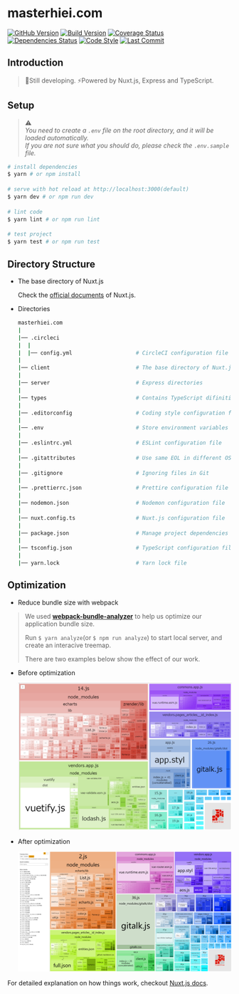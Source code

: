 # masterhiei.com

<p>
 	  <a href="https://badge.fury.io/gh/MasterHiei%2Fmasterhiei.com" title="GitHub version"><img src="https://badge.fury.io/gh/MasterHiei%2Fmasterhiei.com.svg" alt="GitHub Version"></a>
  	<a href="https://circleci.com/gh/MasterHiei/masterhiei.com" title="build version"><img src="https://circleci.com/gh/MasterHiei/masterhiei.com.svg?style=shield" alt="Build Version"></a>
  	<a href="https://codecov.io/gh/MasterHiei/masterhiei.com" title="coverage status"><img src="https://codecov.io/gh/MasterHiei/masterhiei.com/branch/master/graph/badge.svg" alt="Coverage Status"></a>
  	<a href="https://david-dm.org/MasterHiei/masterhiei.com" title="dependencies status"><img src="https://david-dm.org/MasterHiei/masterhiei.com/status.svg" alt="Dependencies Status"></a>
  	<a href="https://standardjs.com" title="code style"><img src="https://flat.badgen.net/badge/code%20style/standard" alt="Code Style"></a>
  	<a href="https://github.com/MasterHiei/masterhiei.com" title="last commit"><img src="https://badgen.net/github/last-commit/MasterHiei/masterhiei.com" alt="Last Commit"></a>
</p>

## Introduction

> :beginner:Still developing. :zap:Powered by Nuxt.js, Express and TypeScript.

## Setup

> :warning:  
> *You need to create a `.env` file on the root directory, and it will be loaded automatically.*  
> *If you are not sure what you should do, please check the `.env.sample` file.*

``` bash
# install dependencies
$ yarn # or npm install

# serve with hot reload at http://localhost:3000(default)
$ yarn dev # or npm run dev

# lint code
$ yarn lint # or npm run lint

# test project
$ yarn test # or npm run test
```

## Directory Structure

- The base directory of Nuxt.js

  Check the [official documents](<https://nuxtjs.org/guide/directory-structure>) of Nuxt.js.

- Directories

  ```bash
  masterhiei.com
  |
  |── .circleci 
  |  |
  |  |── config.yml                    # CircleCI configuration file
  |
  |── client                           # The base directory of Nuxt.js
  |
  |── server                           # Express directories
  |
  |── types                            # Contains TypeScript difinition file
  |
  |── .editorconfig                    # Coding style configuration file of editor
  |
  |── .env                             # Store environment variables
  |
  |── .eslintrc.yml                    # ESLint configuration file
  |
  |── .gitattributes                   # Use same EOL in different OS
  |
  |── .gitignore                       # Ignoring files in Git
  |
  |── .prettierrc.json                 # Prettire configuration file
  |
  |── nodemon.json                     # Nodemon configuration file
  |
  |── nuxt.config.ts                   # Nuxt.js configuration file
  |
  |── package.json                     # Manage project dependencies
  |
  |── tsconfig.json                    # TypeScript configuration file
  |
  |── yarn.lock                        # Yarn lock file
  ```

## Optimization

- Reduce bundle size with webpack

> We used [**webpack-bundle-analyzer**](<https://github.com/webpack-contrib/webpack-bundle-analyzer>) to help us optimize our application bundle size.
>
> Run `$ yarn analyze`(or `$ npm run analyze`) to start local server, and create an interacive treemap.
>
> There are two examples below show the effect of our work.

- Before optimization

  ![**bundle-size-now**](<https://raw.githubusercontent.com/MasterHiei/Resources/master/bundle-before.png>)

- After optimization

  ![**bundle-size-now**](<https://raw.githubusercontent.com/MasterHiei/Resources/master/bundle-size-20190615.png>)

For detailed explanation on how things work, checkout [Nuxt.js docs](https://nuxtjs.org).
